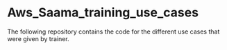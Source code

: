 # Aws_Saama_training_use_cases
The following repository contains the code for the different use cases that were given by trainer.
